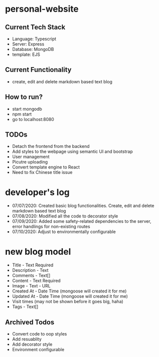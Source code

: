 # personal-website
## Current Tech Stack
- Language: Typescript
- Server: Express
- Database: MongoDB
- template: EJS
## Current Functionality
- create, edit and delete markdown based text blog
## How to run?
- start mongodb
- npm start
- go to localhost:8080
## TODOs
- Detach the frontend from the backend
- Add styles to the webpage using semantic UI and bootstrap
- User management
- Picutre uploading
- Convert template engine to React
- Need to fix Chinese title issue
# developer's log
- 07/07/2020: Created basic blog functionalities. Create, edit and delete markdown based text blog
- 07/08/2020: Modified all the code to decorator style
- 07/09/2020: Added some safety-related dependencies to the server, error handlings for non-existing routes
- 07/10/2020: Adjust to environmentally configurable
# new blog model
- Title - Text Required
- Description - Text
- Comments - Text[]
- Content - Text Required
- Image - Text - URL
- Created At - Date Time (mongoose will created it for me)
- Updated At - Date Time (mongoose will created it for me)
- Visit times (may not be shown before it goes big, haha)
- Tags - Text[]
## Archived Todos
- Convert code to oop styles
- Add resuablity
- Add decorator style
- Environment configurable




